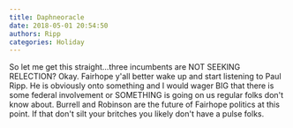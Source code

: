 ```yaml
---
title: Daphneoracle
date: 2018-05-01 20:54:50
authors: Ripp
categories: Holiday
---
```


 So let me get this straight...three incumbents are NOT SEEKING RELECTION?
Okay. Fairhope y'all better wake up and start listening to Paul Ripp.
He is obviously onto something and I would wager BIG that there is some federal 
involvement or SOMETHING is going on us regular folks don't know about.
Burrell and Robinson are the future of Fairhope politics at this point. If that don't 
silt your britches you likely don't have a pulse folks.